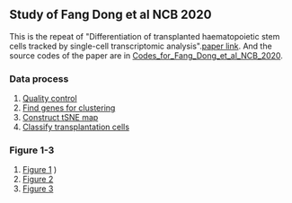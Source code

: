 ## Study of Fang Dong et al NCB 2020

This is the repeat of "Differentiation of transplanted haematopoietic stem cells tracked by single-cell transcriptomic analysis".[paper link](https://www.nature.com/articles/s41556-020-0512-1). And the source codes of the paper are in [Codes_for_Fang_Dong_et_al_NCB_2020](https://github.com/pzhulab/Codes_for_Fang_Dong_et_al_NCB_2020).

### Data process
1. [Quality control](https://xinming-w.github.io/study_ncb_2020/html_pages/01.html)
2. [Find genes for clustering](https://xinming-w.github.io/study_ncb_2020/html_pages/02.html)
3. [Construct tSNE map](https://xinming-w.github.io/study_ncb_2020/html_pages/03.html)
4. [Classify transplantation cells](https://xinming-w.github.io/study_ncb_2020/html_pages/04.html)

### Figure 1-3
1. [Figure 1](https://xinming-w.github.io/study_ncb_2020/html_pages/05.html)
)
2. [Figure 2](https://xinming-w.github.io/study_ncb_2020/html_pages/06.html)
3. [Figure 3](https://xinming-w.github.io/study_ncb_2020/html_pages/07.html)






